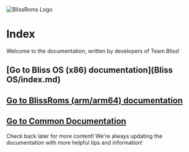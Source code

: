 ![BlissRoms Logo](https://i.imgur.com/0GnrwaU.png)

# Index

Welcome to the documentation, written by developers of Team Bliss!

## [Go to Bliss OS (x86) documentation](Bliss OS/index.md)

## [Go to BlissRoms (arm/arm64) documentation](BlissRoms/index.md)

## [Go to Common Documentation](common/index.md)


Check back later for more content! We're always updating the documentation with more helpful tips and information!
